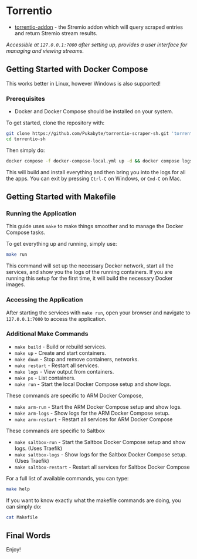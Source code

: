# Torrentio

- [torrentio-addon](addon) - the Stremio addon which will query scraped entries and return Stremio stream results.

*Accessible at `127.0.0.1:7000` after setting up, provides a user interface for managing and viewing streams.*

## Getting Started with Docker Compose

This works better in Linux, however Windows is also supported!

### Prerequisites

- Docker and Docker Compose should be installed on your system.

To get started, clone the repository with:

```bash
git clone https://github.com/Pukabyte/torrentio-scraper-sh.git 'torrentio-sh'
cd torrentio-sh
```

Then simply do:

```sh
docker compose -f docker-compose-local.yml up -d && docker compose logs -f
```

This will build and install everything and then bring you into the logs for all the apps. You can exit by pressing `Ctrl-C` on Windows, or `Cmd-C` on Mac.

## Getting Started with Makefile

### Running the Application

This guide uses `make` to make things smoother and to manage the Docker Compose tasks.

To get everything up and running, simply use:

```bash
make run
```

This command will set up the necessary Docker network, start all the services, and show you the logs of the running containers. If you are running this setup for the first time, it will build the necessary Docker images.

### Accessing the Application

After starting the services with `make run`, open your browser and navigate to `127.0.0.1:7000` to access the application.

### Additional Make Commands

- `make build` - Build or rebuild services.
- `make up` - Create and start containers.
- `make down` - Stop and remove containers, networks.
- `make restart` - Restart all services.
- `make logs` - View output from containers.
- `make ps` - List containers.
- `make run` - Start the local Docker Compose setup and show logs.

These commands are specific to ARM Docker Compose,

- `make arm-run` - Start the ARM Docker Compose setup and show logs.
- `make arm-logs` - Show logs for the ARM Docker Compose setup.
- `make arm-restart` - Restart all services for ARM Docker Compose

These commands are specific to Saltbox

- `make saltbox-run` - Start the Saltbox Docker Compose setup and show logs. (Uses Traefik)
- `make saltbox-logs` - Show logs for the Saltbox Docker Compose setup. (Uses Traefik)
- `make saltbox-restart` - Restart all services for Saltbox Docker Compose


For a full list of available commands, you can type:

```bash
make help
```

If you want to know exactly what the makefile commands are doing, you can simply do:
```sh
cat Makefile
```

## Final Words

Enjoy!